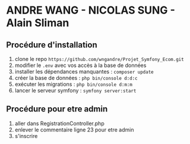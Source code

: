 # ANDRE WANG - NICOLAS SUNG - Alain Sliman

## Procédure d'installation

1. clone le repo `https://github.com/wngandre/Projet_Symfony_Ecom.git`
2. modifier le `.env` avec vos accès à la base de données
3. installer les dépendances manquantes : `composer update`
4. créer la base de données : `php bin/console d:d:c`
5. exécuter les migrations : `php bin/console d:m:m`
6. lancer le serveur symfony : `symfony server:start`

## Procédure pour etre admin

1. aller dans RegistrationController.php
2. enlever le commentaire ligne 23 pour etre admin
3. s'inscrire

